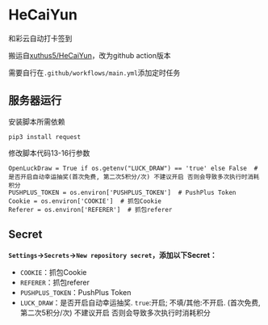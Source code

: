 # HeCaiYun

和彩云自动打卡签到

搬运自[xuthus5/HeCaiYun](https://github.com/xuthus5/HeCaiYun)，改为github action版本

需要自行在`.github/workflows/main.yml`添加定时任务

## 服务器运行

安装脚本所需依赖
```
pip3 install request
```
修改脚本代码13-16行参数
```
OpenLuckDraw = True if os.getenv("LUCK_DRAW") == 'true' else False  # 是否开启自动幸运抽奖(首次免费, 第二次5积分/次) 不建议开启 否则会导致多次执行时消耗积分
PUSHPLUS_TOKEN = os.environ['PUSHPLUS_TOKEN']  # PushPlus Token
Cookie = os.environ['COOKIE']  # 抓包Cookie
Referer = os.environ['REFERER']  # 抓包referer
```

## Secret

**`Settings`->`Secrets`->`New repository secret`，添加以下Secret：**
- `COOKIE`：抓包Cookie
- `REFERER`：抓包referer
- `PUSHPLUS_TOKEN`：PushPlus Token
- `LUCK_DRAW`：是否开启自动幸运抽奖. `true`:开启; 不填/其他:不开启. (首次免费, 第二次5积分/次) 不建议开启 否则会导致多次执行时消耗积分
